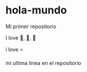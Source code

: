 # hola-mundo

Mi primer repositorio

I love :icecream:, :pizza:, :dog:

i love :star:

mi ultima linea en el repositorio
